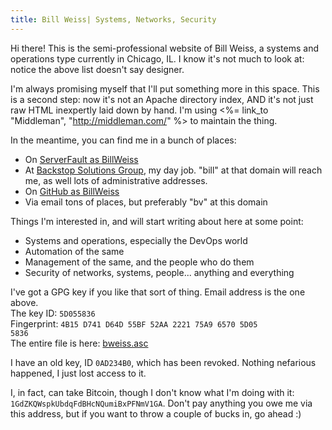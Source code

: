 ```yaml
---
title: Bill Weiss| Systems, Networks, Security
---
```


Hi there! This is the semi-professional website of Bill Weiss, a
systems and operations type currently in Chicago, IL. I know it's not
much to look at: notice the above list doesn't say designer.

I'm always promising myself that I'll put something more in this
space. This is a second step: now it's not an Apache directory index,
AND it's not just raw HTML inexpertly laid down by hand.  I'm using
<%= link_to "Middleman", "http://middleman.com/" %> to maintain the
thing.

In the meantime, you can find me in a bunch of places:

 * On [ServerFault as BillWeiss](http://serverfault.com/users/4117/bill-weiss)
 * At [Backstop Solutions Group](https://www.backstopsolutions.com/), my day job.
   "bill" at that domain will reach me, as well lots of administrative addresses.
 * On [GitHub as BillWeiss](https://github.com/BillWeiss)
 * Via email tons of places, but preferably "bv" at this domain

Things I'm interested in, and will start writing about here at some
point:

 * Systems and operations, especially the DevOps world
 * Automation of the same
 * Management of the same, and the people who do them
 * Security of networks, systems, people... anything and everything

I've got a GPG key if you like that sort of thing.  Email address is the one above.<br />
The key ID: <code>5D055836</code><br />
Fingerprint: <code>4B15 D741 D64D 55BF 52AA 2221 75A9 6570 5D05 5836</code><br />
The entire file is here: [bweiss.asc](http://www.clanspum.net/~houdini/bweiss.asc)

I have an old key, ID <code>0AD234B0</code>, which has been revoked.  Nothing
nefarious happened, I just lost access to it.

I, in fact, can take Bitcoin, though I don't know what I'm doing with
it: <code>1GdZKQWspkUbdqFdBHcNQumiBxPFNmV1GA</code>.  Don't pay anything you owe me
via this address, but if you want to throw a couple of bucks in, go
ahead :)
